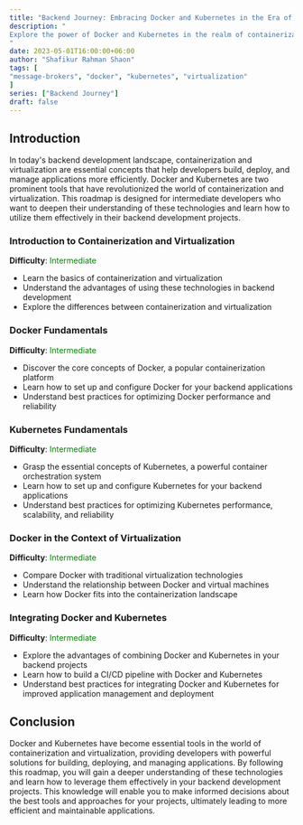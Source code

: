```yaml
---
title: "Backend Journey: Embracing Docker and Kubernetes in the Era of Containerization and Virtualization"
description: "
Explore the power of Docker and Kubernetes in the realm of containerization and virtualization, and learn how to leverage these tools for your backend development projects.
"
date: 2023-05-01T16:00:00+06:00
author: "Shafikur Rahman Shaon"
tags: [
"message-brokers", "docker", "kubernetes", "virtualization"
]
series: ["Backend Journey"]
draft: false
---
```

## Introduction
In today's backend development landscape, containerization and virtualization are essential concepts that help developers build, deploy, and manage applications more efficiently. Docker and Kubernetes are two prominent tools that have revolutionized the world of containerization and virtualization. This roadmap is designed for intermediate developers who want to deepen their understanding of these technologies and learn how to utilize them effectively in their backend development projects.


### Introduction to Containerization and Virtualization
**Difficulty**:  <span style="color:green">Intermediate</span>

- Learn the basics of containerization and virtualization
- Understand the advantages of using these technologies in backend development
- Explore the differences between containerization and virtualization

### Docker Fundamentals
**Difficulty**:  <span style="color:green">Intermediate</span>

- Discover the core concepts of Docker, a popular containerization platform
- Learn how to set up and configure Docker for your backend applications
- Understand best practices for optimizing Docker performance and reliability

### Kubernetes Fundamentals
**Difficulty**:  <span style="color:green">Intermediate</span>

- Grasp the essential concepts of Kubernetes, a powerful container orchestration system
- Learn how to set up and configure Kubernetes for your backend applications
- Understand best practices for optimizing Kubernetes performance, scalability, and reliability

### Docker in the Context of Virtualization
**Difficulty**:  <span style="color:green">Intermediate</span>

- Compare Docker with traditional virtualization technologies
- Understand the relationship between Docker and virtual machines
- Learn how Docker fits into the containerization landscape

### Integrating Docker and Kubernetes
**Difficulty**:  <span style="color:green">Intermediate</span>

- Explore the advantages of combining Docker and Kubernetes in your backend projects
- Learn how to build a CI/CD pipeline with Docker and Kubernetes
- Understand best practices for integrating Docker and Kubernetes for improved application management and deployment

## Conclusion
Docker and Kubernetes have become essential tools in the world of containerization and virtualization, providing developers with powerful solutions for building, deploying, and managing applications. By following this roadmap, you will gain a deeper understanding of these technologies and learn how to leverage them effectively in your backend development projects. This knowledge will enable you to make informed decisions about the best tools and approaches for your projects, ultimately leading to more efficient and maintainable applications.










